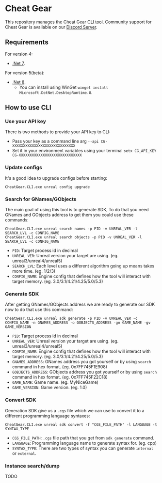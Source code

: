 # Cheat Gear

This repository manages the Cheat Gear [CLI tool](https://cheatgear.com).
Community support for Cheat Gear is available on our [Discord Server](http://discord.gg/P9Pddgz).

## Requirements

For version 4:
- [.Net 7](https://dotnet.microsoft.com/download/dotnet/7.0/runtime).

For version 5(beta):
- [.Net 8](https://dotnet.microsoft.com/en-us/download/dotnet/thank-you/runtime-desktop-8.0.0-windows-x64-installer).
  - You can install using WinGet `winget install Microsoft.DotNet.DesktopRuntime.8`.

## How to use CLI

### Use your API key

There is two methods to provide your API key to CLI:
- Pass your key as a command line arg `--api CG-XXXXXXXXXXXXXXXXXXXXXXXXXXXXX`
- Set it in your environment variables using your terminal `setx CG_API_KEY CG-XXXXXXXXXXXXXXXXXXXXXXXXXXXXX`

### Update configs

It's a good idea to upgrade configs before starting:

```
CheatGear.CLI.exe unreal config upgrade
```

### Search for GNames/GObjects

The main goal of using this tool is to generate SDK, To do that you need GNames and GObjects address
to get them you could use these commands:
```
CheatGear.CLI.exe unreal search names -p PID -v UNREAL_VER -l SEARCH_LVL -c CONFIG_NAME
CheatGear.CLI.exe unreal search objects -p PID -v UNREAL_VER -l SEARCH_LVL -c CONFIG_NAME
```

- `PID`: Target process id in decimal
- `UNREAL_VER`: Unreal version your target are using. (eg. unreal3/unreal4/unreal5)
- `SEARCH_LVL`: Each level uses a different algorithm going up means takes more time. (eg. 1/2/3)
- `CONFIG_NAME`: Engine config that defines how the tool will interact with target memory. (eg. 3.0/3.1/4.21/4.25/5.0/5.3)

### Generate SDK

After getting GNames/GObjects address we are ready to generate our SDK now to do that use this command:
```
CheatGear.CLI.exe unreal sdk generate -p PID -v UNREAL_VER -c CONFIG_NAME -n GNAMES_ADDRESS -o GOBJECTS_ADDRESS -gn GAME_NAME -gv GAME_VERSION
```

- `PID`: Target process id in decimal
- `UNREAL_VER`: Unreal version your target are using. (eg. unreal3/unreal4/unreal5)
- `CONFIG_NAME`: Engine config that defines how the tool will interact with target memory. (eg. 3.0/3.1/4.21/4.25/5.0/5.3)
- `GNAMES_ADDRESS`: GNames address you got yourself or by using `search` command in hex format. (eg. 0x7FF745F1E908)
- `GOBJECTS_ADDRESS`: GObjects address you got yourself or by using `search` command in hex format. (eg. 0x7FF745F22C18)
- `GAME_NAME`: Game name. (eg. MyNiceGame)
- `GAME_VERSION`: Game version. (eg. 1.0)

### Convert SDK

Generation SDK give us a `.cgs` file which we can use to convert it to a different programming language syntaxes:
```
CheatGear.CLI.exe unreal sdk convert -f "CGS_FILE_PATH" -l LANGUAGE -t SYNTAX_TYPE
```

- `CGS_FILE_PATH`: `.cgs` file path that you get from `sdk generate` command.
- `LANGUAGE`: Programming language name to generate syntax for. (eg. cpp)
- `SYNTAX_TYPE`: There are two types of syntax you can generate `internal` or `external`.

### Instance search/dump

TODO
